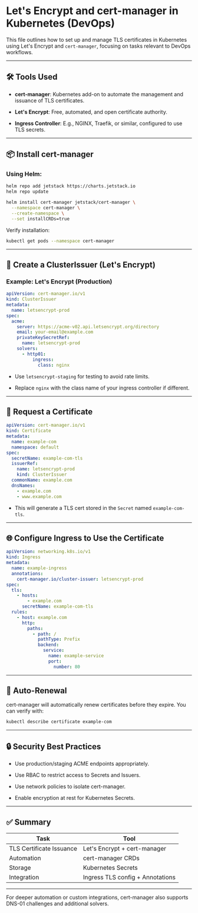# Let's Encrypt and cert-manager in Kubernetes (DevOps)

This file outlines how to set up and manage TLS certificates in Kubernetes using Let's Encrypt and `cert-manager`, focusing on tasks relevant to DevOps workflows.

---

## 🛠️ Tools Used

- **cert-manager**: Kubernetes add-on to automate the management and issuance of TLS certificates.
    
- **Let's Encrypt**: Free, automated, and open certificate authority.
    
- **Ingress Controller**: E.g., NGINX, Traefik, or similar, configured to use TLS secrets.
    

---

## 📦 Install cert-manager

### Using Helm:

```bash
helm repo add jetstack https://charts.jetstack.io
helm repo update

helm install cert-manager jetstack/cert-manager \
  --namespace cert-manager \
  --create-namespace \
  --set installCRDs=true
```

Verify installation:

```bash
kubectl get pods --namespace cert-manager
```

---

## 🔐 Create a ClusterIssuer (Let's Encrypt)

### Example: Let's Encrypt (Production)

```yaml
apiVersion: cert-manager.io/v1
kind: ClusterIssuer
metadata:
  name: letsencrypt-prod
spec:
  acme:
    server: https://acme-v02.api.letsencrypt.org/directory
    email: your-email@example.com
    privateKeySecretRef:
      name: letsencrypt-prod
    solvers:
      - http01:
          ingress:
            class: nginx
```

- Use `letsencrypt-staging` for testing to avoid rate limits.
    
- Replace `nginx` with the class name of your ingress controller if different.
    

---

## 📜 Request a Certificate

```yaml
apiVersion: cert-manager.io/v1
kind: Certificate
metadata:
  name: example-com
  namespace: default
spec:
  secretName: example-com-tls
  issuerRef:
    name: letsencrypt-prod
    kind: ClusterIssuer
  commonName: example.com
  dnsNames:
    - example.com
    - www.example.com
```

- This will generate a TLS cert stored in the `Secret` named `example-com-tls`.
    

---

## 🌐 Configure Ingress to Use the Certificate

```yaml
apiVersion: networking.k8s.io/v1
kind: Ingress
metadata:
  name: example-ingress
  annotations:
    cert-manager.io/cluster-issuer: letsencrypt-prod
spec:
  tls:
    - hosts:
        - example.com
      secretName: example-com-tls
  rules:
    - host: example.com
      http:
        paths:
          - path: /
            pathType: Prefix
            backend:
              service:
                name: example-service
                port:
                  number: 80
```

---

## 🔄 Auto-Renewal

cert-manager will automatically renew certificates before they expire. You can verify with:

```bash
kubectl describe certificate example-com
```

---

## 🔒 Security Best Practices

- Use production/staging ACME endpoints appropriately.
    
- Use RBAC to restrict access to Secrets and Issuers.
    
- Use network policies to isolate cert-manager.
    
- Enable encryption at rest for Kubernetes Secrets.
    

---

## ✅ Summary

| Task                     | Tool                             |
| ------------------------ | -------------------------------- |
| TLS Certificate Issuance | Let's Encrypt + cert-manager     |
| Automation               | cert-manager CRDs                |
| Storage                  | Kubernetes Secrets               |
| Integration              | Ingress TLS config + Annotations |

---

For deeper automation or custom integrations, cert-manager also supports DNS-01 challenges and additional solvers.